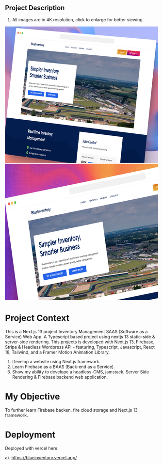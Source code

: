 ## Project Description

1. All images are in 4K resolution, click to enlarge for better viewing.

<img src="public/img/screenshots/BlueInventory-Inventory-Management-Software.jpg" width="1080px" height="450px">
<img src="public/img/screenshots/BlueInventory-Inventory-Management-Software (2).jpg" width="1080px" height="450px">

# Project Context
This is a Next.js 13 project Inventory Management SAAS (Software as a Service) Web App. A Typescript based project using nextjs 13 static-side & server-side rendering. This projects is developed with Next.js 13, Firebase, Stripe & Headless Wordpress API - featuring, Typescript, Javascript, React 18, Tailwind, and a Framer Motion Animation Library.

1. Develop a website using Next.js framework.
2. Learn Firebase as a BAAS (Back-end as a Service).
3. Show my ability to develope a headless-CMS, jamstack, Server Side Rendering & Firebase backend web application.

# My Objective
To further learn Firebase backen, fire cloud storage and Next.js 13 framework.

# Deployment

Deployed with vercel here: 

a). https://blueinventory.vercel.app/
